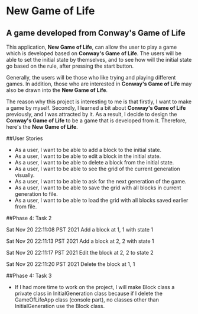 # New Game of Life

## A game developed from Conway's Game of Life

This application, **New Game of Life**, can allow the user to play a game which is developed based on **Conway's Game 
of Life**. The users will be able to set the initial state by themselves, and to see how will the initial state go 
based on the rule, after pressing the start button. 

Generally, the users will be those who like trying and playing different games. In addition, those who are interested 
in **Conway's Game of Life** may also be drawn into the **New Game of Life**.

The reason why this project is interesting to me is that firstly, I want to make a game by myself. Secondly, I learned
a bit about **Conway's Game of Life** previously, and I was attracted by it. As a result, I decide to design the 
**Conway's Game of Life** to be a game that is developed from it. Therefore, here's the **New Game of Life**.

##User Stories

- As a user, I want to be able to add a block to the initial state.
- As a user, I want to be able to edit a block in the initial state.
- As a user, I want to be able to delete a block from the initial state.
- As a user, I want to be able to see the grid of the current generation visually.
- As a user, I want to be able to ask for the next generation of the game.
- As a user, I want to be able to save the grid with all blocks in current generation to file.
- As a user, I want to be able to load the grid with all blocks saved earlier from file.

##Phase 4: Task 2

Sat Nov 20 22:11:08 PST 2021     Add a block at 1, 1 with state 1

Sat Nov 20 22:11:13 PST 2021     Add a block at 2, 2 with state 1

Sat Nov 20 22:11:17 PST 2021     Edit the block at 2, 2 to state 2

Sat Nov 20 22:11:20 PST 2021     Delete the block at 1, 1


##Phase 4: Task 3
- If I had more time to work on the project, I will make Block class a private class in InitialGeneration class because
if I delete the GameOfLifeApp class (console part), no classes other than InitialGeneration use the Block class.
